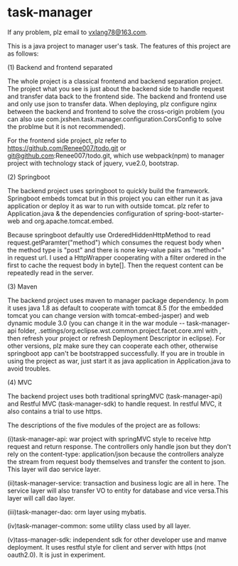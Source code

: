 # task-manager

If any problem, plz email to vxlang78@163.com.

This is a java project to manager user's task. The features of this project are as follows:

(1) Backend and frontend separated

The whole project is a classical frontend and backend separation project. The project what you see is just about the backend side 
to handle request and transfer data back to the frontend side. The backend and frontend use and only use json to transfer data. 
When deploying, plz configure nginx between the backend and frontend to solve the cross-origin problem (you can also use com.jxshen.task.manager.configuration.CorsConfig to solve the problme but it is not recommended).

For the frontend side project, plz refer to https://github.com/Renee007/todo.git or git@github.com:Renee007/todo.git, which use 
webpack(npm) to manager project with technology stack of jquery, vue2.0, bootstrap.

(2) Springboot

The backend project uses springboot to quickly build the framework. Springboot embeds tomcat but in this project you can either run it as java application or deploy it as war to run with outside tomcat. plz refer to Application.java & the dependencies configuration of spring-boot-starter-web and org.apache.tomcat.embed.

Because springboot defaultly use OrderedHiddenHttpMethod to read request.getParamter("method") which consumes the request body when the method type is "post" and there is none key-value pairs as "method=" in request url. I used a HttpWrapper cooperating with a filter ordered in the first to cache the request body in byte[]. Then the request content can be repeatedly read in the server.

(3) Maven

The backend project uses maven to manager package dependency. In pom it uses java 1.8 as default to cooperate with tomcat 8.5 (for the embedded tomcat you can change version with tomcat-embed-jasper) and web dynamic module 3.0 (you can change it in the war module -- task-manager-api folder, .settings/org.eclipse.wst.common.project.facet.core.xml with <installed facet="jst.web" version="3.0"/>, then refresh your project or refresh Deployment Descriptor in eclipse). For other versions, plz make sure they can cooperate each other, otherwise springboot app can't be bootstrapped successfully. If you are in trouble in using the project as war, just start it as java application in Application.java to avoid troubles.

(4) MVC

The backend project uses both traditional springMVC (task-manager-api) and Restful MVC (task-manager-sdk) to handle request. In restful MVC, it also contains a trial to use https.

The descriptions of the five modules of the project are as follows:

(i)task-manager-api: war project with springMVC style to receive http request and return response. The controllers only handle json but they don't rely on the content-type: application/json because the controllers analyze the stream from request body themselves and transfer the content to json. This layer will dao service layer.

(ii)task-manager-service: transaction and business logic are all in here. The service layer will also transfer VO to entity for database and vice versa.This layer will call dao layer.

(iii)task-manager-dao: orm layer using mybatis.

(iv)task-manager-common: some utility class used by all layer.

(v)tass-manager-sdk: independent sdk for other developer use and manve deployment. It uses restful style for client and server with https (not oauth2.0). It is just in experiment.
